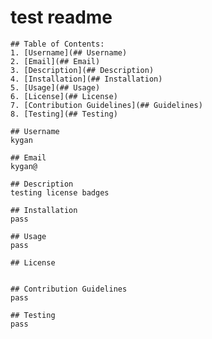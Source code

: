 # test readme
  
    ## Table of Contents:
    1. [Username](## Username)
    2. [Email](## Email)
    3. [Description](## Description)
    4. [Installation](## Installation)
    5. [Usage](## Usage)
    6. [License](## License)
    7. [Contribution Guidelines](## Guidelines)
    8. [Testing](## Testing)

    ## Username
    kygan

    ## Email
    kygan@

    ## Description
    testing license badges

    ## Installation
    pass

    ## Usage
    pass

    ## License
     

    ## Contribution Guidelines
    pass

    ## Testing
    pass

    